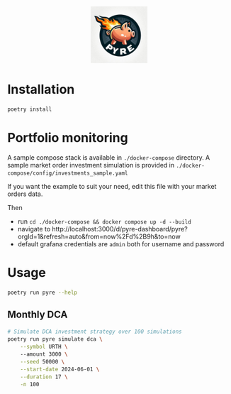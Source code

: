 <p align="center">
    <img src="./assets/logo.png" width="128px" height="128px"/>
</p>

Installation
============

```bash
poetry install
```

Portfolio monitoring
====================

A sample compose stack is available in `./docker-compose` directory.
A sample market order investment simulation is provided in `./docker-compose/config/investments_sample.yaml`

If you want the example to suit your need, edit this file with your market orders data.

Then
 - run `cd ./docker-compose && docker compose up -d --build`
 - navigate to http://localhost:3000/d/pyre-dashboard/pyre?orgId=1&refresh=auto&from=now%2Fd%2B9h&to=now
 - default grafana credentials are `admin` both for username and password

Usage
=====

```bash
poetry run pyre --help
```

Monthly DCA
-----------

```bash
# Simulate DCA investment strategy over 100 simulations
poetry run pyre simulate dca \
    --symbol URTH \ 
    --amount 3000 \
    --seed 50000 \
    --start-date 2024-06-01 \
    --duration 17 \
    -n 100  
```
